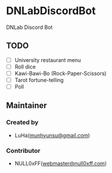 # DNLabDiscordBot
DNLab Discord Bot

## TODO
- [ ] University restaurant menu
- [ ] Roll dice
- [ ] Kawi-Bawi-Bo (Rock-Paper-Scissors)
- [ ] Tarot fortune-telling
- [ ] Poll

## Maintainer

### Created by
- LuHa(munhyunsu@gmail.com)

### Contributor
- NULL0xFF(webmaster@null0xff.com)
